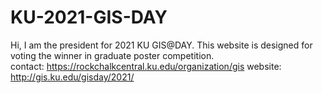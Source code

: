 # KU-2021-GIS-DAY

Hi, I am the president for 2021 KU GIS@DAY. This website is designed for voting the winner in graduate poster competition.  
contact:  https://rockchalkcentral.ku.edu/organization/gis 
website:  http://gis.ku.edu/gisday/2021/
